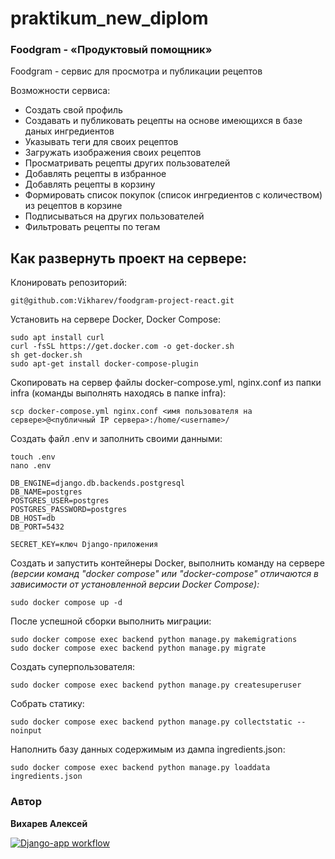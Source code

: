 # praktikum_new_diplom

### Foodgram - «Продуктовый помощник»
Foodgram - сервис для просмотра и публикации рецептов

Возможности сервиса:
- Создать свой профиль
- Создавать и публиковать рецепты на основе имеющихся в базе даных ингредиентов
- Указывать теги для своих рецептов
- Загружать изображения своих рецептов
- Просматривать рецепты других пользователей
- Добавлять рецепты в избранное
- Добавлять рецепты в корзину
- Формировать список покупок (список ингредиентов с количеством) из рецептов в корзине
- Подписываться на других пользователей
- Фильтровать рецепты по тегам

## Как развернуть проект на сервере:

Клонировать репозиторий:
```
git@github.com:Vikharev/foodgram-project-react.git
```

Установить на сервере Docker, Docker Compose:

```
sudo apt install curl    
curl -fsSL https://get.docker.com -o get-docker.sh 
sh get-docker.sh                                   
sudo apt-get install docker-compose-plugin       
```

Скопировать на сервер файлы docker-compose.yml, nginx.conf из папки infra (команды выполнять находясь в папке infra):

```
scp docker-compose.yml nginx.conf <имя пользователя на сервере>@<публичный IP сервера>:/home/<username>/  
```

Создать файл .env и заполнить своими данными:
```
touch .env
nano .env
```
```
DB_ENGINE=django.db.backends.postgresql
DB_NAME=postgres
POSTGRES_USER=postgres
POSTGRES_PASSWORD=postgres
DB_HOST=db
DB_PORT=5432

SECRET_KEY=ключ Django-приложения
```

Создать и запустить контейнеры Docker, выполнить команду на сервере
*(версии команд "docker compose" или "docker-compose" отличаются в зависимости от установленной версии Docker Compose):*
```
sudo docker compose up -d
```

После успешной сборки выполнить миграции:
```
sudo docker compose exec backend python manage.py makemigrations
sudo docker compose exec backend python manage.py migrate
```

Создать суперпользователя:
```
sudo docker compose exec backend python manage.py createsuperuser
```

Собрать статику:
```
sudo docker compose exec backend python manage.py collectstatic --noinput
```

Наполнить базу данных содержимым из дампа ingredients.json:
```
sudo docker compose exec backend python manage.py loaddata ingredients.json
```

### Автор

**Вихарев Алексей**

[![Django-app workflow](https://github.com/vikharev/foodgram-project-react/actions/workflows/main.yml/badge.svg)](https://github.com/vikharev/foodgram-project-react/actions/workflows/main.yml)